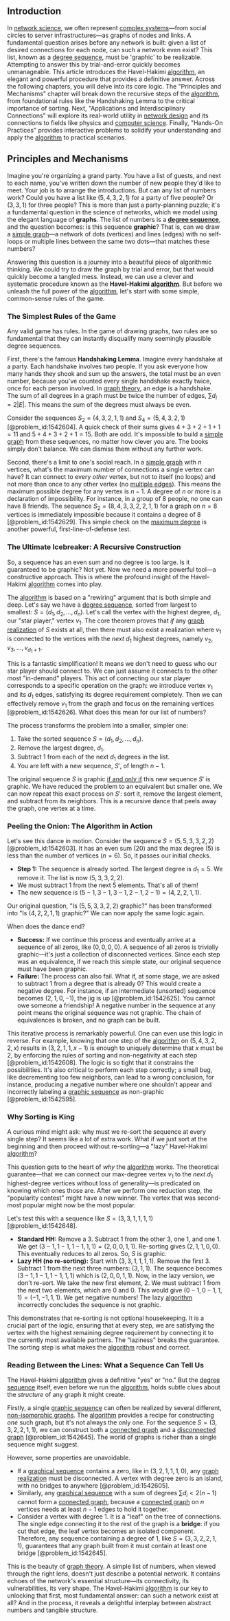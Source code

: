 ## Introduction
In [network science](@article_id:139431), we often represent [complex systems](@article_id:137572)—from social circles to server infrastructures—as graphs of nodes and links. A fundamental question arises before any network is built: given a list of desired connections for each node, can such a network even exist? This list, known as a [degree sequence](@article_id:267356), must be 'graphic' to be realizable. Attempting to answer this by trial-and-error quickly becomes unmanageable. This article introduces the Havel-Hakimi [algorithm](@article_id:267625), an elegant and powerful procedure that provides a definitive answer. Across the following chapters, you will delve into its core logic. The "Principles and Mechanisms" chapter will break down the recursive steps of the [algorithm](@article_id:267625), from foundational rules like the Handshaking Lemma to the critical importance of sorting. Next, "Applications and Interdisciplinary Connections" will explore its real-world utility in [network design](@article_id:267179) and its connections to fields like physics and [computer science](@article_id:150299). Finally, "Hands-On Practices" provides interactive problems to solidify your understanding and apply the [algorithm](@article_id:267625) to practical scenarios.

## Principles and Mechanisms

Imagine you're organizing a grand party. You have a list of guests, and next to each name, you've written down the number of new people they'd like to meet. Your job is to arrange the introductions. But can any list of numbers work? Could you have a list like $(5, 4, 3, 2, 1)$ for a party of five people? Or $(3, 3, 1)$ for three people? This is more than just a party-planning puzzle; it's a fundamental question in the science of networks, which we model using the elegant language of **graphs**. The list of numbers is a **[degree sequence](@article_id:267356)**, and the question becomes: is this sequence **graphic**? That is, can we draw a [simple graph](@article_id:274782)—a network of dots (vertices) and lines (edges) with no self-loops or multiple lines between the same two dots—that matches these numbers?

Answering this question is a journey into a beautiful piece of algorithmic thinking. We could try to draw the graph by trial and error, but that would quickly become a tangled mess. Instead, we can use a clever and systematic procedure known as the **Havel-Hakimi [algorithm](@article_id:267625)**. But before we unleash the full power of the [algorithm](@article_id:267625), let's start with some simple, common-sense rules of the game.

### The Simplest Rules of the Game

Any valid game has rules. In the game of drawing graphs, two rules are so fundamental that they can instantly disqualify many seemingly plausible degree sequences.

First, there's the famous **Handshaking Lemma**. Imagine every handshake at a party. Each handshake involves two people. If you ask everyone how many hands they shook and sum up the answers, the total must be an even number, because you've counted every single handshake exactly twice, once for each person involved. In [graph theory](@article_id:140305), an edge is a handshake. The sum of all degrees in a graph must be twice the number of edges, $\sum d_i = 2|E|$. This means the sum of the degrees must always be even.

Consider the sequences $S_2 = (4, 3, 2, 1, 1)$ and $S_4 = (5, 4, 3, 2, 1)$ [@problem_id:1542604]. A quick check of their sums gives $4+3+2+1+1 = 11$ and $5+4+3+2+1 = 15$. Both are odd. It's impossible to build a [simple graph](@article_id:274782) from these sequences, no matter how clever you are. The books simply don't balance. We can dismiss them without any further work.

Second, there's a limit to one's social reach. In a [simple graph](@article_id:274782) with $n$ vertices, what's the maximum number of connections a single vertex can have? It can connect to every *other* vertex, but not to itself (no loops) and not more than once to any other vertex (no [multiple edges](@article_id:273426)). This means the maximum possible degree for any vertex is $n-1$. A degree of $n$ or more is a declaration of impossibility. For instance, in a group of 8 people, no one can have 8 friends. The sequence $S_2 = (8, 4, 3, 3, 2, 2, 1, 1)$ for a graph on $n=8$ vertices is immediately impossible because it contains a degree of 8 [@problem_id:1542629]. This simple check on the [maximum degree](@article_id:265079) is another powerful, first-line-of-defense test.

### The Ultimate Icebreaker: A Recursive Construction

So, a sequence has an even sum and no degree is too large. Is it guaranteed to be graphic? Not yet. Now we need a more powerful tool—a constructive approach. This is where the profound insight of the Havel-Hakimi [algorithm](@article_id:267625) comes into play.

The [algorithm](@article_id:267625) is based on a "rewiring" argument that is both simple and deep. Let's say we have a [degree sequence](@article_id:267356), sorted from largest to smallest: $S = (d_1, d_2, \ldots, d_n)$. Let's call the vertex with the highest degree, $d_1$, our "star player," vertex $v_1$. The core theorem proves that *if* any [graph realization](@article_id:270140) of $S$ exists at all, then there must also exist a realization where $v_1$ is connected to the vertices with the *next* $d_1$ highest degrees, namely $v_2, v_3, \ldots, v_{d_1+1}$.

This is a fantastic simplification! It means we don't need to guess who our star player should connect to. We can just assume it connects to the other most "in-demand" players. This act of connecting our star player corresponds to a specific operation on the graph: we introduce vertex $v_1$ and its $d_1$ edges, satisfying its degree requirement completely. Then we can effectively remove $v_1$ from the graph and focus on the remaining vertices [@problem_id:1542626]. What does this mean for our list of numbers?

The process transforms the problem into a smaller, simpler one:
1.  Take the sorted sequence $S = (d_1, d_2, \ldots, d_n)$.
2.  Remove the largest degree, $d_1$.
3.  Subtract 1 from each of the next $d_1$ degrees in the list.
4.  You are left with a new sequence, $S'$, of length $n-1$.

The original sequence $S$ is graphic [if and only if](@article_id:262623) this new sequence $S'$ is graphic. We have reduced the problem to an equivalent but smaller one. We can now repeat this exact process on $S'$: sort it, remove the largest element, and subtract from its neighbors. This is a recursive dance that peels away the graph, one vertex at a time.

### Peeling the Onion: The Algorithm in Action

Let's see this dance in motion. Consider the sequence $S = (5, 5, 3, 3, 2, 2)$ [@problem_id:1542603]. It has an even sum (20) and the max degree (5) is less than the number of vertices ($n=6$). So, it passes our initial checks.

-   **Step 1:** The sequence is already sorted. The largest degree is $d_1 = 5$. We remove it. The list is now $(5, 3, 3, 2, 2)$.
-   We must subtract 1 from the next 5 elements. That's all of them!
-   The new sequence is $(5-1, 3-1, 3-1, 2-1, 2-1) = (4, 2, 2, 1, 1)$.

Our original question, "Is $(5, 5, 3, 3, 2, 2)$ graphic?" has been transformed into "Is $(4, 2, 2, 1, 1)$ graphic?" We can now apply the same logic again.

When does the dance end?
-   **Success:** If we continue this process and eventually arrive at a sequence of all zeros, like $(0, 0, 0, 0)$. A sequence of all zeros is trivially graphic—it's just a collection of disconnected vertices. Since each step was an equivalence, if we reach this simple state, our original sequence must have been graphic.
-   **Failure:** The process can also fail. What if, at some stage, we are asked to subtract 1 from a degree that is already 0? This would create a negative degree. For instance, if an intermediate (unsorted) sequence becomes $(2, 1, 0, -1)$, the jig is up [@problem_id:1542625]. You cannot owe someone a friendship! A negative number in the sequence at any point means the original sequence was not graphic. The chain of equivalences is broken, and no graph can be built.

This iterative process is remarkably powerful. One can even use this logic in reverse. For example, knowing that one step of the [algorithm](@article_id:267625) on $(5, 4, 3, 2, 2, x)$ results in $(3, 2, 1, 1, x-1)$ is enough to uniquely determine that $x$ must be 2, by enforcing the rules of sorting and non-negativity at each step [@problem_id:1542608]. The logic is so tight that it constrains the possibilities. It's also critical to perform each step correctly; a small bug, like decrementing too few neighbors, can lead to a wrong conclusion, for instance, producing a negative number where one shouldn't appear and incorrectly labeling a [graphic sequence](@article_id:273836) as non-graphic [@problem_id:1542595].

### Why Sorting is King

A curious mind might ask: why must we re-sort the sequence at every single step? It seems like a lot of extra work. What if we just sort at the beginning and then proceed without re-sorting—a "lazy" Havel-Hakimi [algorithm](@article_id:267625)?

This question gets to the heart of *why* the [algorithm](@article_id:267625) works. The theoretical guarantee—that we can connect our max-degree vertex $v_1$ to the *next* $d_1$ highest-degree vertices without loss of generality—is predicated on knowing which ones those are. After we perform one reduction step, the "popularity contest" might have a new winner. The vertex that was second-most popular might now be the most popular.

Let's test this with a sequence like $S=(3, 3, 1, 1, 1, 1)$ [@problem_id:1542648].
-   **Standard HH:** Remove a 3. Subtract 1 from the other 3, one 1, and one 1. We get $(3-1, 1-1, 1-1, 1, 1) = (2, 0, 0, 1, 1)$. Re-sorting gives $(2, 1, 1, 0, 0)$. This eventually reduces to all zeros. So, $S$ is graphic.
-   **Lazy HH (no re-sorting):** Start with $(3, 3, 1, 1, 1, 1)$. Remove the first 3. Subtract 1 from the next three numbers: $(3, 1, 1)$. The sequence becomes $(3-1, 1-1, 1-1, 1, 1)$ which is $(2, 0, 0, 1, 1)$. Now, in the lazy version, we don't re-sort. We take the new first element, 2. We must subtract 1 from the next two elements, which are 0 and 0. This would give $(0-1, 0-1, 1, 1) = (-1, -1, 1, 1)$. We get negative numbers! The lazy [algorithm](@article_id:267625) incorrectly concludes the sequence is not graphic.

This demonstrates that re-sorting is not optional housekeeping. It is a crucial part of the logic, ensuring that at every step, we are satisfying the vertex with the highest remaining degree requirement by connecting it to the currently most available partners. The "laziness" breaks the guarantee. The sorting step is what makes the [algorithm](@article_id:267625) robust and correct.

### Reading Between the Lines: What a Sequence Can Tell Us

The Havel-Hakimi [algorithm](@article_id:267625) gives a definitive "yes" or "no." But the [degree sequence](@article_id:267356) itself, even before we run the [algorithm](@article_id:267625), holds subtle clues about the *structure* of any graph it might create.

Firstly, a single [graphic sequence](@article_id:273836) can often be realized by several different, [non-isomorphic graphs](@article_id:273534). The [algorithm](@article_id:267625) provides a recipe for constructing *one* such graph, but it's not always the only one. For the sequence $S = (3, 3, 2, 2, 1, 1)$, we can construct both a [connected graph](@article_id:261237) and a [disconnected graph](@article_id:266202) [@problem_id:1542645]. The world of graphs is richer than a single sequence might suggest.

However, some properties are unavoidable.
-   If a [graphical sequence](@article_id:267994) contains a zero, like in $(3, 2, 1, 1, 1, 0)$, any [graph realization](@article_id:270140) must be disconnected. A vertex with degree zero is an island, with no bridges to anywhere [@problem_id:1542605].
-   Similarly, any [graphical sequence](@article_id:267994) with a sum of degrees $\sum d_i \lt 2(n-1)$ cannot form a [connected graph](@article_id:261237), because a [connected graph](@article_id:261237) on $n$ vertices needs at least $n-1$ edges to hold it together.
-   Consider a vertex with degree 1. It is a "leaf" on the tree of connections. The single edge connecting it to the rest of the graph is a **bridge**: if you cut that edge, the leaf vertex becomes an isolated component. Therefore, any sequence containing a degree of 1, like $S = (3, 3, 2, 2, 1, 1)$, guarantees that any graph built from it must contain at least one bridge [@problem_id:1542645].

This is the beauty of [graph theory](@article_id:140305). A simple list of numbers, when viewed through the right lens, doesn't just describe a potential network. It contains echoes of the network's essential structure—its connectivity, its vulnerabilities, its very shape. The Havel-Hakimi [algorithm](@article_id:267625) is our key to unlocking that first, most fundamental answer: can such a network exist at all? And in the process, it reveals a delightful interplay between abstract numbers and tangible structure.

